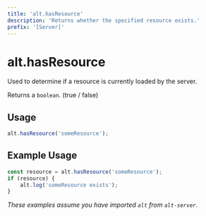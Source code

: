 ```yaml
---
title: 'alt.hasResource'
description: 'Returns whether the specified resource exists.'
prefix: '[Server]'
---
```


# alt.hasResource

Used to determine if a resource is currently loaded by the server.

Returns a `boolean`. (true / false)

## Usage

```js
alt.hasResource('someResource');
```

## Example Usage

```js
const resource = alt.hasResource('someResource');
if (resource) {
    alt.log('someResource exists');
}
```

_These examples assume you have imported `alt` from `alt-server`._